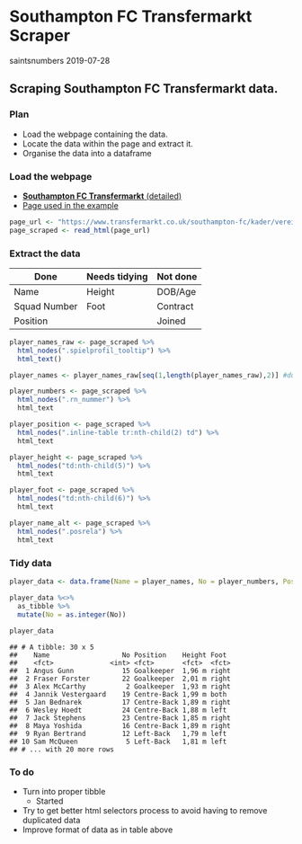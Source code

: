 Southampton FC Transfermarkt Scraper
================
saintsnumbers
2019-07-28

## Scraping Southampton FC Transfermarkt data.

### Plan

  - Load the webpage containing the data.
  - Locate the data within the page and extract it.
  - Organise the data into a dataframe

### Load the webpage

  - [**Southampton FC Transfermarkt**
    (detailed)](https://www.transfermarkt.co.uk/southampton-fc/kader/verein/180/saison_id/2019/plus/1)
  - [Page used in the
    example](https://www.transfermarkt.co.uk/manchester-city/startseite/verein/281/saison_id/2019)

<!-- end list -->

``` r
page_url <- "https://www.transfermarkt.co.uk/southampton-fc/kader/verein/180/saison_id/2019/plus/1"
page_scraped <- read_html(page_url)
```

### Extract the data

| Done         | Needs tidying | Not done |
| ------------ | ------------- | -------- |
| Name         | Height        | DOB/Age  |
| Squad Number | Foot          | Contract |
| Position     |               | Joined   |

``` r
player_names_raw <- page_scraped %>%
  html_nodes(".spielprofil_tooltip") %>%
  html_text()

player_names <- player_names_raw[seq(1,length(player_names_raw),2)] #duplicated - odd numbered data only

player_numbers <- page_scraped %>%
  html_nodes(".rn_nummer") %>%
  html_text

player_position <- page_scraped %>%
  html_nodes(".inline-table tr:nth-child(2) td") %>%
  html_text

player_height <- page_scraped %>%
  html_nodes("td:nth-child(5)") %>%
  html_text

player_foot <- page_scraped %>%
  html_nodes("td:nth-child(6)") %>%
  html_text

player_name_alt <- page_scraped %>%
  html_nodes(".posrela") %>%
  html_text
```

### Tidy data

``` r
player_data <- data.frame(Name = player_names, No = player_numbers, Position = player_position, Height = player_height, Foot = player_foot)

player_data %<>%
  as_tibble %>%
  mutate(No = as.integer(No))
  
player_data
```

    ## # A tibble: 30 x 5
    ##    Name                  No Position    Height Foot 
    ##    <fct>              <int> <fct>       <fct>  <fct>
    ##  1 Angus Gunn            15 Goalkeeper  1,96 m right
    ##  2 Fraser Forster        22 Goalkeeper  2,01 m right
    ##  3 Alex McCarthy          2 Goalkeeper  1,93 m right
    ##  4 Jannik Vestergaard    19 Centre-Back 1,99 m both 
    ##  5 Jan Bednarek          17 Centre-Back 1,89 m right
    ##  6 Wesley Hoedt          24 Centre-Back 1,88 m left 
    ##  7 Jack Stephens         23 Centre-Back 1,85 m right
    ##  8 Maya Yoshida          16 Centre-Back 1,89 m right
    ##  9 Ryan Bertrand         12 Left-Back   1,79 m left 
    ## 10 Sam McQueen            5 Left-Back   1,81 m left 
    ## # ... with 20 more rows

### To do

  - Turn into proper tibble
      - Started
  - Try to get better html selectors process to avoid having to remove
    duplicated data
  - Improve format of data as in table above
